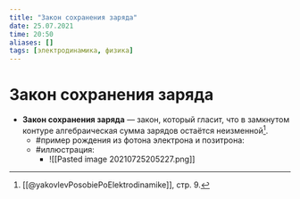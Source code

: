 ```yaml
---
title: "Закон сохранения заряда"
date: 25.07.2021
time: 20:50
aliases: []
tags: [электродинамика, физика]
---
```


# Закон сохранения заряда

- **Закон сохранения заряда** — закон, который гласит, что в замкнутом контуре алгебраическая сумма зарядов остаётся неизменной[^1].
	- #пример рождения из фотона электрона и позитрона:
	- #иллюстрация:
		- ![[Pasted image 20210725205227.png]]

[^1]: [[@yakovlevPosobiePoElektrodinamike]], стр. 9.